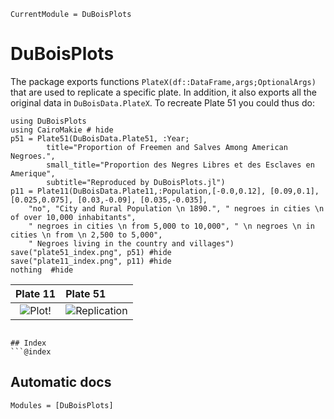 ```@meta
CurrentModule = DuBoisPlots
```

# DuBoisPlots

The package exports functions `PlateX(df::DataFrame,args;OptionalArgs)` that are used to replicate a specific plate. In addition, it also exports all the original data in `DuBoisData.PlateX`. To recreate Plate 51 you could thus do:
```@eval
using DuBoisPlots
using CairoMakie # hide
p51 = Plate51(DuBoisData.Plate51, :Year; 
        title="Proportion of Freemen and Salves Among American Negroes.",
        small_title="Proportion des Negres Libres et des Esclaves en Amerique",
        subtitle="Reproduced by DuBoisPlots.jl")
p11 = Plate11(DuBoisData.Plate11,:Population,[-0.0,0.12], [0.09,0.1], [0.025,0.075], [0.03,-0.09], [0.035,-0.035],
    "no", "City and Rural Population \n 1890.", " negroes in cities \n of over 10,000 inhabitants",
    " negroes in cities \n from 5,000 to 10,000", " \n negroes \n in cities \n from \n 2,500 to 5,000",
    " Negroes living in the country and villages")
save("plate51_index.png", p51) #hide
save("plate11_index.png", p11) #hide
nothing  #hide
```
|Plate 11                                     |Plate 51                    |
|:-------------------------------------------:|:---------------------------|
|![Plot!](plate11_index.png)|![Replication](plate51_index.png)|

```

## Index
```@index
```

## Automatic docs

```@autodocs
Modules = [DuBoisPlots]
```
